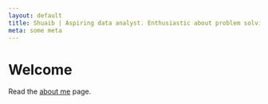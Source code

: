 ```yaml
---
layout: default
title: Shuaib | Aspiring data analyst. Enthusiastic about problem solving/challenges.
meta: some meta
---
```


# Welcome

Read the <a href="{{site.baseurl}}/about">about me</a> page.

<!--
Contact: [{{site.email}}](mailto:{{site.email}})
-->
